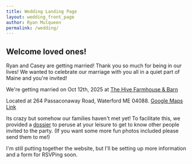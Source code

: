 ```yaml
---
title: Wedding Landing Page
layout: wedding_front_page
author: Ryan Mulqueen
permalink: /wedding/
---
```



## Welcome loved ones!

Ryan and Casey are getting married! Thank you so much for being in our lives! We wanted to celebrate our marriage with you all in a quiet part of Maine and you're invited! 

We're getting married on Oct 12th, 2025 at [The Hive Farmhouse & Barn](https://www.thehiveweddings.com/)

Located at 264 Passaconaway Road, Waterford ME 04088. [Google Maps Link](https://maps.app.goo.gl/5GBNpqGNGGZMkQxH9)

Its crazy but somehow our families haven't met yet! To facilitate this, we provided a [dossier]({{site.baseurl}}/dossier) to peruse at your leisure to get to know other people invited to the party. (If you want some more fun photos included please send them to me!)

I'm still putting together the website, but I'll be setting up more information and a form for RSVPing soon.